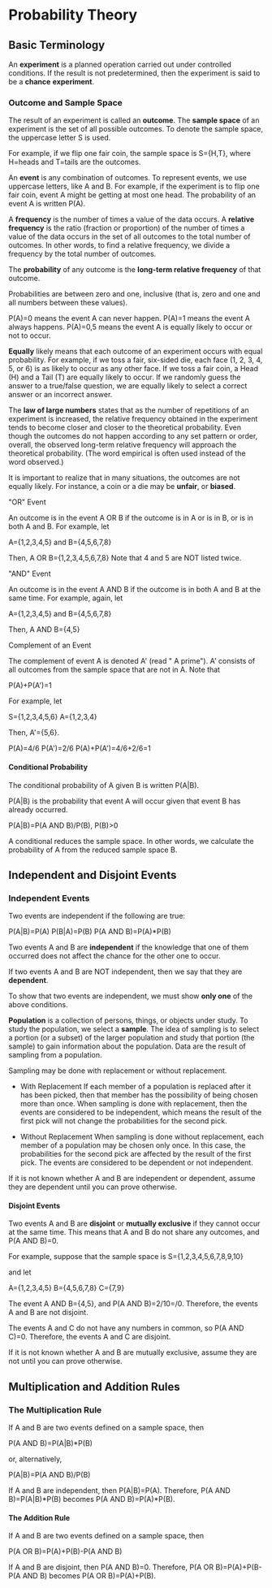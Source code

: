# Probability Theory

## Basic Terminology

An **experiment** is a planned operation carried out under controlled conditions.
If the result is not predetermined, then the experiment is said to be a **chance**
**experiment**.

### Outcome and Sample Space

The result of an experiment is called an **outcome**. The **sample space** of an
experiment is the set of all possible outcomes. To denote the sample space,
the uppercase letter S is used.

For example, if we flip one fair coin, the sample space is S={H,T}, where H=heads
and T=tails are the outcomes.

An **event** is any combination of outcomes. To represent events, we use uppercase
letters, like A and B. For example, if the experiment is to flip one fair coin,
event A might be getting at most one head. The probability of an event A is written
P(A).

A **frequency** is the number of times a value of the data occurs.
A **relative frequency** is the ratio (fraction or proportion) of the number of
times a value of the data occurs in the set of all outcomes to the total number
of outcomes. In other words, to find a relative frequency, we divide a frequency
by the total number of outcomes.

The **probability** of any outcome is the **long-term relative frequency** of that
outcome.

Probabilities are between zero and one, inclusive (that is, zero and one and all
numbers between these values).

P(A)=0 means the event A can never happen.
P(A)=1 means the event A always happens.
P(A)=0,5 means the event A is equally likely to occur or not to occur.

**Equally** likely means that each outcome of an experiment occurs with equal
probability. For example, if we toss a fair, six-sided die, each face
(1, 2, 3, 4, 5, or 6) is as likely to occur as any other face. If we toss a fair
coin, a Head (H) and a Tail (T) are equally likely to occur. If we randomly guess
the answer to a true/false question, we are equally likely to select a correct
answer or an incorrect answer.

The **law of large numbers** states that as the number of repetitions of an experiment
is increased, the relative frequency obtained in the experiment tends to become
closer and closer to the theoretical probability. Even though the outcomes do not
happen according to any set pattern or order, overall, the observed long-term relative
frequency will approach the theoretical probability. (The word empirical is often
used instead of the word observed.)

It is important to realize that in many situations, the outcomes are not equally
likely. For instance, a coin or a die may be **unfair**, or **biased**.

"OR" Event

An outcome is in the event A OR B if the outcome is in A or is in B, or is in both
A and B. For example, let

A={1,2,3,4,5}
and
B={4,5,6,7,8}

Then, A OR B={1,2,3,4,5,6,7,8}
Note that 4 and 5 are NOT listed twice.

"AND" Event

An outcome is in the event A AND B if the outcome is in both A and B at the same
time. For example, again, let

A={1,2,3,4,5}
and
B={4,5,6,7,8}

Then, A AND B={4,5}

Complement of an Event

The complement of event A is denoted A' (read " A prime"). A' consists of all
outcomes from the sample space that are not in A. Note that

P(A)+P(A')=1

For example, let

S={1,2,3,4,5,6}
A={1,2,3,4}

Then, A'={5,6}.

P(A)=4/6
P(A')=2/6
P(A)+P(A')=4/6+2/6=1

#### Conditional Probability

The conditional probability of A given B is written P(A|B).

P(A|B) is the probability that event A will occur given that event B has already
occurred.

P(A|B)=P(A AND B)/P(B), P(B)>0

A conditional reduces the sample space. In other words, we calculate the probability
of A from the reduced sample space B.

## Independent and Disjoint Events

### Independent Events

Two events are independent if the following are true:

P(A|B)=P(A)
P(B|A)=P(B)
P(A AND B)=P(A)*P(B)

Two events A and B are **independent** if the knowledge that one of them occurred
does not affect the chance for the other one to occur.

If two events A and B are NOT independent, then we say that they are **dependent**.

To show that two events are independent, we must show **only one** of the above conditions.

**Population** is a collection of persons, things, or objects under study. To study
the population, we select a **sample**. The idea of sampling is to select a portion
(or a subset) of the larger population and study that portion (the sample) to gain
information about the population. Data are the result of sampling from a population.

Sampling may be done with replacement or without replacement.

- With Replacement
  If each member of a population is replaced after it has been picked, then that
  member has the possibility of being chosen more than once. When sampling is done
  with replacement, then the events are considered to be independent, which means
  the result of the first pick will not change the probabilities for the second pick.

- Without Replacement
  When sampling is done without replacement, each member of a population may be
  chosen only once. In this case, the probabilities for the second pick are affected
  by the result of the first pick. The events are considered to be dependent or not
  independent.

If it is not known whether A and B are independent or dependent, assume they are
dependent until you can prove otherwise.

#### Disjoint Events

Two events A and B are **disjoint** or **mutually exclusive** if they cannot occur
at the same time. This means that A and B do not share any outcomes, and
P(A AND B)=0.

For example, suppose that the sample space is S={1,2,3,4,5,6,7,8,9,10}

and let

A={1,2,3,4,5}
B={4,5,6,7,8}
C={7,9}

The event A AND B={4,5}, and P(A AND B)=2/10=/0. Therefore, the events A and B are
not disjoint.

The events A and C do not have any numbers in common, so P(A AND C)=0. Therefore,
the events A and C are disjoint.

If it is not known whether A and B are mutually exclusive, assume they are not
until you can prove otherwise.

## Multiplication and Addition Rules

### The Multiplication Rule

If A and B are two events defined on a sample space, then

P(A AND B)=P(A|B)*P(B)

or, alternatively,

P(A|B)=P(A AND B)/P(B)

If A and B are independent, then P(A|B)=P(A). Therefore, P(A AND B)=P(A|B)*P(B)
becomes P(A AND B)=P(A)*P(B).

#### The Addition Rule

If A and B are two events defined on a sample space, then

P(A OR B)=P(A)+P(B)-P(A AND B)

If A and B are disjoint, then P(A AND B)=0. Therefore,
P(A OR B)=P(A)+P(B-P(A AND B) becomes P(A OR B)=P(A)+P(B).





